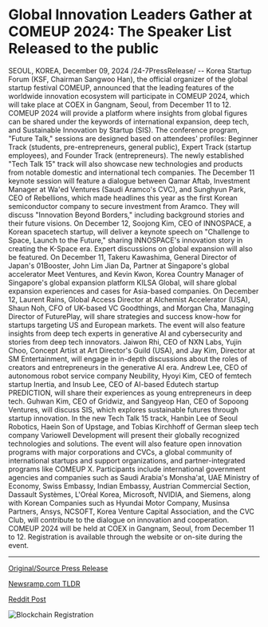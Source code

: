 # Global Innovation Leaders Gather at COMEUP 2024: The Speaker List Released to the public

SEOUL, KOREA, December 09, 2024 /24-7PressRelease/ -- Korea Startup Forum (KSF, Chairman Sangwoo Han), the official organizer of the global startup festival COMEUP, announced that the leading features of the worldwide innovation ecosystem will participate in COMEUP 2024, which will take place at COEX in Gangnam, Seoul, from December 11 to 12.  COMEUP 2024 will provide a platform where insights from global figures can be shared under the keywords of international expansion, deep tech, and Sustainable Innovation by Startup (SIS). The conference program, "Future Talk," sessions are designed based on attendees' profiles: Beginner Track (students, pre-entrepreneurs, general public), Expert Track (startup employees), and Founder Track (entrepreneurs). The newly established "Tech Talk 15" track will also showcase new technologies and products from notable domestic and international tech companies.  The December 11 keynote session will feature a dialogue between Qamar Aftab, Investment Manager at Wa'ed Ventures (Saudi Aramco's CVC), and Sunghyun Park, CEO of Rebellions, which made headlines this year as the first Korean semiconductor company to secure investment from Aramco. They will discuss "Innovation Beyond Borders," including background stories and their future visions. On December 12, Soojong Kim, CEO of INNOSPACE, a Korean spacetech startup, will deliver a keynote speech on "Challenge to Space, Launch to the Future," sharing INNOSPACE's innovation story in creating the K-Space era.  Expert discussions on global expansion will also be featured. On December 11, Takeru Kawashima, General Director of Japan's 01Booster, John Lim Jian Da, Partner at Singapore's global accelerator Meet Ventures, and Kevin Kwon, Korea Country Manager of Singapore's global expansion platform KILSA Global, will share global expansion experiences and cases for Asia-based companies. On December 12, Laurent Rains, Global Access Director at Alchemist Accelerator (USA), Shaun Noh, CFO of UK-based VC Goodthings, and Morgan Cha, Managing Director of FuturePlay, will share strategies and success know-how for startups targeting US and European markets.  The event will also feature insights from deep tech experts in generative AI and cybersecurity and stories from deep tech innovators. Jaiwon Rhi, CEO of NXN Labs, Yujin Choo, Concept Artist at Art Director's Guild (USA), and Jay Kim, Director at SM Entertainment, will engage in in-depth discussions about the roles of creators and entrepreneurs in the generative AI era. Andrew Lee, CEO of autonomous robot service company Neubility, Hyoyi Kim, CEO of femtech startup Inertia, and Insub Lee, CEO of AI-based Edutech startup PREDICTION, will share their experiences as young entrepreneurs in deep tech.  Guhwan Kim, CEO of Gridwiz, and Sangyeop Han, CEO of Sopoong Ventures, will discuss SIS, which explores sustainable futures through startup innovation. In the new Tech Talk 15 track, Hanbin Lee of Seoul Robotics, Haein Son of Upstage, and Tobias Kirchhoff of German sleep tech company Variowell Development will present their globally recognized technologies and solutions.  The event will also feature open innovation programs with major corporations and CVCs, a global community of international startups and support organizations, and partner-integrated programs like COMEUP X. Participants include international government agencies and companies such as Saudi Arabia's Monsha'at, UAE Ministry of Economy, Swiss Embassy, Indian Embassy, Austrian Commercial Section, Dassault Systèmes, L'Oréal Korea, Microsoft, NVIDIA, and Siemens, along with Korean Companies such as Hyundai Motor Company, Musinsa Partners, Ansys, NCSOFT, Korea Venture Capital Association, and the CVC Club, will contribute to the dialogue on innovation and cooperation.  COMEUP 2024 will be held at COEX in Gangnam, Seoul, from December 11 to 12. Registration is available through the website or on-site during the event. 

---

[Original/Source Press Release](https://www.24-7pressrelease.com/press-release/516929/global-innovation-leaders-gather-at-comeup-2024-the-speaker-list-released-to-the-public)
                    

[Newsramp.com TLDR](https://newsramp.com/curated-news/global-startup-festival-comeup-2024-to-feature-leading-innovation-figures/631916d2bd249e4377c71a3011856c23) 

 



[Reddit Post](https://www.reddit.com/r/eventNews/comments/1haso20/global_startup_festival_comeup_2024_to_feature/) 



![Blockchain Registration](https://cdn.newsramp.app/24-7PressRelease/qrcode/2412/10/bakelEIW.webp)